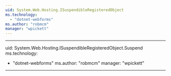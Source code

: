 ```yaml
---
uid: System.Web.Hosting.ISuspendibleRegisteredObject
ms.technology: 
  - "dotnet-webforms"
ms.author: "robmcm"
manager: "wpickett"
---
```


---
uid: System.Web.Hosting.ISuspendibleRegisteredObject.Suspend
ms.technology: 
  - "dotnet-webforms"
ms.author: "robmcm"
manager: "wpickett"
---
